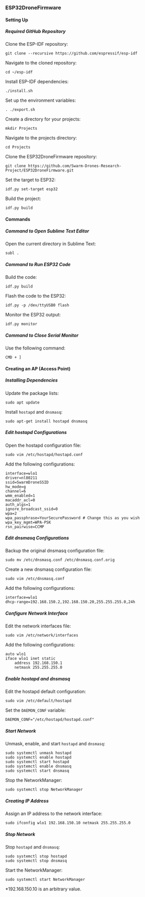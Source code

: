 ### ESP32DroneFirmware

#### Setting Up

##### Required GitHub Repository

Clone the ESP-IDF repository:
```
git clone --recursive https://github.com/espressif/esp-idf
```

Navigate to the cloned repository:
```
cd ~/esp-idf
```

Install ESP-IDF dependencies:
```
./install.sh
```

Set up the environment variables:
```
. ./export.sh
```

Create a directory for your projects:
```
mkdir Projects
```

Navigate to the projects directory:
```
cd Projects
```

Clone the ESP32DroneFirmware repository:
```
git clone https://github.com/Swarm-Drones-Research-Project/ESP32DroneFirmware.git
```

Set the target to ESP32:
```
idf.py set-target esp32
```

Build the project:
```
idf.py build
```

#### Commands

##### Command to Open Sublime Text Editor

Open the current directory in Sublime Text:
```
subl .
```

##### Command to Run ESP32 Code

Build the code:
```
idf.py build
```

Flash the code to the ESP32:
```
idf.py -p /dev/ttyUSB0 flash
```

Monitor the ESP32 output:
```
idf.py monitor
```

##### Command to Close Serial Monitor

Use the following command:
```
CMD + ]
```

#### Creating an AP (Access Point)

##### Installing Dependencies

Update the package lists:
```
sudo apt update
```

Install `hostapd` and `dnsmasq`:
```
sudo apt-get install hostapd dnsmasq
```

##### Edit hostapd Configurations

Open the hostapd configuration file:
```
sudo vim /etc/hostapd/hostapd.conf
```

Add the following configurations:
```
interface=wlo1
driver=nl80211
ssid=SwarmDroneSSID
hw_mode=g
channel=6
wmm_enabled=1
macaddr_acl=0
auth_algs=1
ignore_broadcast_ssid=0
wpa=2
wpa_passphrase=YourSecurePassword # Change this as you wish
wpa_key_mgmt=WPA-PSK
rsn_pairwise=CCMP
```

##### Edit dnsmasq Configurations

Backup the original dnsmasq configuration file:
```
sudo mv /etc/dnsmasq.conf /etc/dnsmasq.conf.orig
```

Create a new dnsmasq configuration file:
```
sudo vim /etc/dnsmasq.conf
```

Add the following configurations:
```
interface=wlo1
dhcp-range=192.168.150.2,192.168.150.20,255.255.255.0,24h
```

##### Configure Network Interface

Edit the network interfaces file:
```
sudo vim /etc/network/interfaces
```

Add the following configurations:
```
auto wlo1
iface wlo1 inet static
    address 192.168.150.1
    netmask 255.255.255.0
```

##### Enable hostapd and dnsmasq

Edit the hostapd default configuration:
```
sudo vim /etc/default/hostapd
```

Set the `DAEMON_CONF` variable:
```
DAEMON_CONF="/etc/hostapd/hostapd.conf"
```

##### Start Network

Unmask, enable, and start `hostapd` and `dnsmasq`:
```
sudo systemctl unmask hostapd
sudo systemctl enable hostapd
sudo systemctl start hostapd
sudo systemctl enable dnsmasq
sudo systemctl start dnsmasq
```

Stop the NetworkManager:
```
sudo systemctl stop NetworkManager
```

##### Creating IP Address

Assign an IP address to the network interface:
```
sudo ifconfig wlo1 192.168.150.10 netmask 255.255.255.0
```

##### Stop Network

Stop `hostapd` and `dnsmasq`:
```
sudo systemctl stop hostapd
sudo systemctl stop dnsmasq
```

Start the NetworkManager:
```
sudo systemctl start NetworkManager
```

*192.168.150.10 is an arbitrary value.
